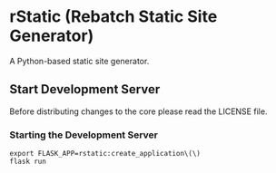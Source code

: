 # rStatic (Rebatch Static Site Generator)

A Python-based static site generator.

## Start Development Server
Before distributing changes to the core please read the LICENSE file.

### Starting the Development Server

```
export FLASK_APP=rstatic:create_application\(\)
flask run
```